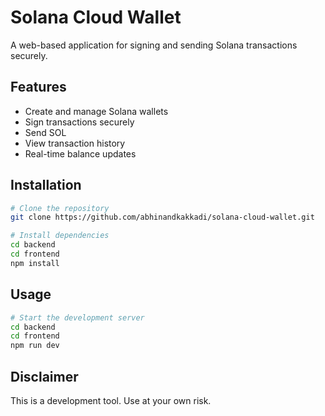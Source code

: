 # Solana Cloud Wallet

A web-based application for signing and sending Solana transactions securely.

## Features

- Create and manage Solana wallets
- Sign transactions securely
- Send SOL 
- View transaction history
- Real-time balance updates

## Installation

```bash
# Clone the repository
git clone https://github.com/abhinandkakkadi/solana-cloud-wallet.git

# Install dependencies
cd backend
cd frontend
npm install
```

## Usage

```bash
# Start the development server
cd backend
cd frontend
npm run dev

```

## Disclaimer

This is a development tool. Use at your own risk.
